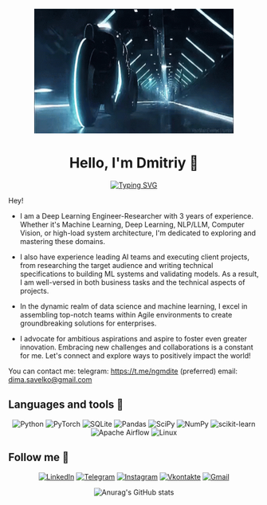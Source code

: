 <p align="center">
<img width="400" height="250" src="https://github.com/melloignat/melloignat/blob/main/assets/tron-legacy-jmjk8qoc00xhbd7r.gif"  alt="animated" />
</p>

<div align="center">

# Hello, I'm Dmitriy 👋

</div>


<div align="center">

[![Typing SVG](https://readme-typing-svg.herokuapp.com?font=Montserrat&size=30&pause=1000&color=F7F7F7&center=true&width=435&lines=%F0%9F%94%A5+Data+Scientist+%F0%9F%94%A5)](https://git.io/typing-svg)

</div>

Hey!
- I am a Deep Learning Engineer-Researcher with 3 years of experience. Whether it's Machine Learning, Deep Learning, NLP/LLM, Computer Vision, or high-load system architecture, I'm dedicated to exploring and mastering these domains.

- I also have experience leading AI teams and executing client projects, from researching the target audience and writing technical specifications to building ML systems and validating models. As a result, I am well-versed in both business tasks and the technical aspects of projects.

- In the dynamic realm of data science and machine learning, I excel in assembling top-notch teams within Agile environments to create groundbreaking solutions for enterprises.

- I advocate for ambitious aspirations and aspire to foster even greater innovation. Embracing new challenges and collaborations is a constant for me. Let's connect and explore ways to positively impact the world!

You can contact me:
telegram: https://t.me/ngmdite (preferred)
email: dima.savelko@gmail.com

## Languages and tools 🔧

<div align="center">

![Python](https://img.shields.io/badge/-Python-0b0038?style=for-the-badge&logo=python&logoColor=3c78a9)
![PyTorch](https://img.shields.io/badge/PyTorch-0b0038?style=for-the-badge&logo=PyTorch&logoColor=d84f35)
![SQLite](https://img.shields.io/badge/sqlite-0b0038?style=for-the-badge&logo=sqlite&logoColor=white)
![Pandas](https://img.shields.io/badge/pandas-0b0038?style=for-the-badge&logo=pandas&logoColor=white)
![SciPy](https://img.shields.io/badge/SciPy-0b0038?style=for-the-badge&logo=scipy&logoColor=%white)
![NumPy](https://img.shields.io/badge/numpy-0b0038?style=for-the-badge&logo=numpy&logoColor=4c74cc)
![scikit-learn](https://img.shields.io/badge/scikit--learn-0b0038?style=for-the-badge&logo=scikit-learn&logoColor=fa9b38)
![Apache Airflow](https://img.shields.io/badge/Apache%20Airflow-0b0038?style=for-the-badge&logo=Apache%20Airflow&logoColor=e4351d)
![Linux](https://img.shields.io/badge/Linux-0b0038?style=for-the-badge&logo=linux&logoColor=white)

</div>

## Follow me 👀

<div align="center">

[![LinkedIn](https://img.shields.io/badge/linkedin-0b0038?style=for-the-badge&logo=linkedin&logoColor=white)](https://www.linkedin.com/in/dmitriysavelko/)
[![Telegram](https://img.shields.io/badge/Telegram-0b0038?style=for-the-badge&logo=telegram&logoColor=white)](https://t.me/ditengm)
[![Instagram](https://img.shields.io/badge/Instagram-0b0038?style=for-the-badge&logo=Instagram&logoColor=#ab46e3)](https://www.instagram.com/ditengm/)
[![Vkontakte](https://img.shields.io/badge/Instagram-0b0038?style=for-the-badge&logo=VK&logoColor=blue)](https://vk.com/dsvlko)
[![Gmail](https://img.shields.io/badge/Gmail-0b0038?style=for-the-badge&logo=gmail&logoColor=red)](https://mail.google.com/mail/u/0/?pli=1#inbox)

</div>

<div align="center">

![Anurag's GitHub stats](https://github-readme-stats.vercel.app/api?username=ditengm&theme=midnight-purple&show_icons=true)

</div>
